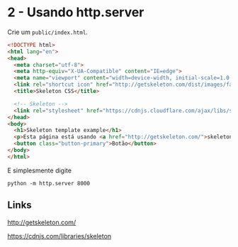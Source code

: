 # 2 - Usando http.server

Crie um `public/index.html`.

```html
<!DOCTYPE html>
<html lang="en">
<head>
  <meta charset="utf-8">
  <meta http-equiv="X-UA-Compatible" content="IE=edge">
  <meta name="viewport" content="width=device-width, initial-scale=1.0, shrink-to-fit=no">
  <link rel="shortcut icon" href="http://getskeleton.com/dist/images/favicon.png">
  <title>Skeleton CSS</title>

  <!-- Skeleton -->
  <link rel="stylesheet" href="https://cdnjs.cloudflare.com/ajax/libs/skeleton/2.0.4/skeleton.min.css">
</head>
<body>
  <h1>Skeleton template example</h1>
  <p>Esta página está usando <a href="http://getskeleton.com/">skeleton CSS</a>.</p>
  <button class="button-primary">Botão</button>
</body>
</html>
```

E simplesmente digite

```
python -m http.server 8000
```

## Links

http://getskeleton.com/

https://cdnjs.com/libraries/skeleton

